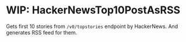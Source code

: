 # WIP: HackerNewsTop10PostAsRSS
Gets first 10 stories from `/v0/topstories` endpoint by HackerNews. And generates RSS feed for them.
